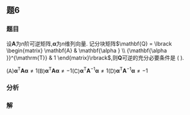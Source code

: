 ## 题6
### 题目
设$\mathbf{A}$为$n$阶可逆矩阵,$\mathbf{\alpha }$为$n$维列向量. 记分块矩阵$\mathbf{Q} = \lbrack \begin{matrix} \mathbf{A} & \mathbf{\alpha } \\ {\mathbf{\alpha }}^{\mathrm{T}} & 1 \end{matrix}\rbrack$,则$\mathbf{Q}$可逆的充分必要条件是 ( ).

(A)${\mathbf{\alpha }}^{\mathrm{T}}\mathbf{A}\mathbf{\alpha } \neq 1$(B)${\mathbf{\alpha }}^{\mathrm{T}}\mathbf{A}\mathbf{\alpha } \neq - 1$(C)${\mathbf{\alpha }}^{\mathrm{T}}{\mathbf{A}}^{-1}\mathbf{\alpha } \neq 1$(D)${\mathbf{\alpha }}^{\mathrm{T}}{\mathbf{A}}^{-1}\mathbf{\alpha } \neq - 1$
### 分析

### 解